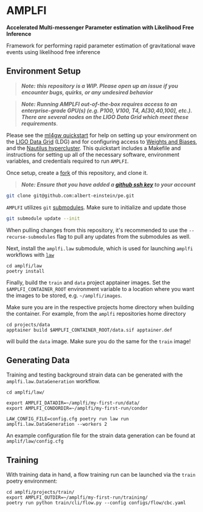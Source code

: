 # AMPLFI
**Accelerated Multi-messenger Parameter estimation with Likelihood Free Inference**

Framework for performing rapid parameter estimation of gravitational wave events using likelihood free inference

## Environment Setup
> **_Note: this repository is a WIP. Please open up an issue if you encounter bugs, quirks, or any undesired behavior_**

> **_Note: Running AMPLFI out-of-the-box requires access to an enterprise-grade GPU(s) (e.g. P100, V100, T4, A[30,40,100], etc.). There are several nodes on the LIGO Data Grid which meet these requirements_**.

Please see the [ml4gw quickstart](https://github.com/ml4gw/quickstart/) for help on setting up your environment 
on the [LIGO Data Grid](https://computing.docs.ligo.org/guide/computing-centres/ldg/) (LDG) and for configuring access to [Weights and Biases](https://wandb.ai), and the [Nautilus hypercluster](https://ucsd-prp.gitlab.io/). 
This quickstart includes a Makefile and instructions for setting up all of the necessary software, environment variables, and credentials required to run `AMPLFI`. 

Once setup, create a [fork](https://docs.github.com/en/pull-requests/collaborating-with-pull-requests/working-with-forks/fork-a-repo) of this repository, and clone it.

> **_Note: Ensure that you have added a [github ssh key](https://docs.github.com/en/authentication/connecting-to-github-with-ssh/adding-a-new-ssh-key-to-your-github-account) to your account_**

```bash
git clone git@github.com:albert-einstein/pe.git
```

`AMPLFI` utilizes `git` [submodules](https://git-scm.com/book/en/v2/Git-Tools-Submodules). Make sure to initialize and update those

```bash
git submodule update --init
```

When pulling changes from this repository, it's recommended to use the `--recurse-submodules` flag to pull any updates from the submodules as well.

Next, install the `amplfi.law` submodule, which is used for launching `amplfi` workflows with [`law`](https://github.com/riga/law)

```console
cd amplfi/law
poetry install
```

Finally, build the `train` and `data` project apptainer images. Set the `$AMPLFI_CONTAINER_ROOT` environment variable
to a location where you want the images to be stored, e.g. `~/amplfi/images`. 

Make sure you are in the respective projects home directory when building the container. For example, from the 
`amplfi` repositories home directory

```console
cd projects/data
apptainer build $AMPLFI_CONTAINER_ROOT/data.sif apptainer.def
```
will build the `data` image. Make sure you do the same for the `train` image!

## Generating Data
Training and testing background strain data can be generated with the `amplfi.law.DataGeneration` workflow.

```console
cd amplfi/law/

export AMPLFI_DATADIR=~/amplfi/my-first-run/data/
export AMPLFI_CONDORDIR=~/amplfi/my-first-run/condor

LAW_CONFIG_FILE=config.cfg poetry run law run amplfi.law.DataGeneration --workers 2
```

An example configuration file for the strain data generation can be found at `amplif/law/config.cfg`


## Training
With training data in hand, a flow training run can be launched via the `train` poetry environment:

```console
cd amplfi/projects/train/
export AMPLFI_OUTDIR=~/amplfi/my-first-run/training/
poetry run python train/cli/flow.py --config configs/flow/cbc.yaml
```
